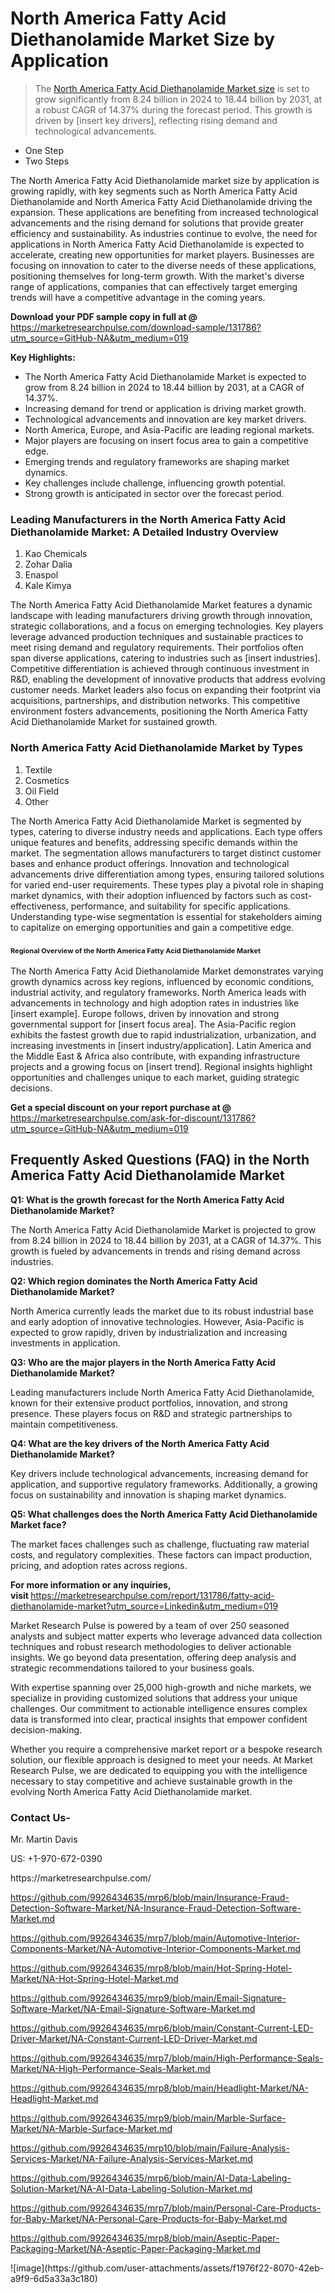<h1>North America Fatty Acid Diethanolamide Market&nbsp;Size by Application</h1><blockquote><p>The <a href="https://marketresearchpulse.com/download-sample/131786?utm_source=GitHub-NA&amp;utm_medium=019">North America Fatty Acid Diethanolamide Market size</a> is set to grow significantly from 8.24 billion in 2024 to 18.44 billion by 2031, at a robust CAGR of 14.37% during the forecast period. This growth is driven by [insert key drivers], reflecting rising demand and technological advancements.</p></blockquote><ul><li>One Step<li> Two Steps</li></ul><p>The North America Fatty Acid Diethanolamide market size by application is growing rapidly, with key segments such as North America Fatty Acid Diethanolamide and North America Fatty Acid Diethanolamide driving the expansion. These applications are benefiting from increased technological advancements and the rising demand for solutions that provide greater efficiency and sustainability. As industries continue to evolve, the need for applications in North America Fatty Acid Diethanolamide is expected to accelerate, creating new opportunities for market players. Businesses are focusing on innovation to cater to the diverse needs of these applications, positioning themselves for long-term growth. With the market's diverse range of applications, companies that can effectively target emerging trends will have a competitive advantage in the coming years.</p><p><strong>Download your PDF sample copy in full at @ </strong><a href="https://marketresearchpulse.com/download-sample/131786?utm_source=GitHub-NA&amp;utm_medium=019">https://marketresearchpulse.com/download-sample/131786?utm_source=GitHub-NA&amp;utm_medium=019</a></p><p><strong>Key Highlights: </strong></p><ul><li>The North America Fatty Acid Diethanolamide Market is expected to grow from 8.24 billion in 2024 to 18.44 billion by 2031, at a CAGR of 14.37%.</li><li>Increasing demand for trend or application is driving market growth.</li><li>Technological advancements and innovation are key market drivers.</li><li>North America, Europe, and Asia-Pacific are leading regional markets.</li><li>Major players are focusing on insert focus area to gain a competitive edge.</li><li>Emerging trends and regulatory frameworks are shaping market dynamics.</li><li>Key challenges include challenge, influencing growth potential.</li><li>Strong growth is anticipated in sector over the forecast period.</li></ul><h3>Leading Manufacturers in the North America Fatty Acid Diethanolamide Market: A Detailed Industry Overview</h3><ol><li>Kao Chemicals</li><li>Zohar Dalia</li><li>Enaspol</li><li>Kale Kimya</li></ol><div class="flex max-w-full flex-col flex-grow"><div class="min-h-8 text-message flex w-full flex-col items-end gap-2 whitespace-normal break-words [.text-message+&amp;]:mt-5" dir="auto" data-message-author-role="assistant" data-message-id="fd8432e4-4910-450d-b182-61b7bfb0a01f" data-message-model-slug="gpt-4o"><div class="flex w-full flex-col gap-1 empty:hidden first:pt-[3px]"><div class="markdown prose w-full break-words dark:prose-invert light"><p>The North America Fatty Acid Diethanolamide Market features a dynamic landscape with leading manufacturers driving growth through innovation, strategic collaborations, and a focus on emerging technologies. Key players leverage advanced production techniques and sustainable practices to meet rising demand and regulatory requirements. Their portfolios often span diverse applications, catering to industries such as [insert industries]. Competitive differentiation is achieved through continuous investment in R&amp;D, enabling the development of innovative products that address evolving customer needs. Market leaders also focus on expanding their footprint via acquisitions, partnerships, and distribution networks. This competitive environment fosters advancements, positioning the North America Fatty Acid Diethanolamide Market for sustained growth.</p></div></div></div></div><h3>North America Fatty Acid Diethanolamide Market by Types</h3><ol><li>Textile<li> Cosmetics<li> Oil Field<li> Other</li></ol><div class="flex max-w-full flex-col flex-grow"><div class="min-h-8 text-message flex w-full flex-col items-end gap-2 whitespace-normal break-words [.text-message+&amp;]:mt-5" dir="auto" data-message-author-role="assistant" data-message-id="084470be-0bb7-4664-bddf-5156b4f41249" data-message-model-slug="gpt-4o-mini"><div class="flex w-full flex-col gap-1 empty:hidden first:pt-[3px]"><div class="markdown prose w-full break-words dark:prose-invert light"><p>The North America Fatty Acid Diethanolamide Market is segmented by types, catering to diverse industry needs and applications. Each type offers unique features and benefits, addressing specific demands within the market. The segmentation allows manufacturers to target distinct customer bases and enhance product offerings. Innovation and technological advancements drive differentiation among types, ensuring tailored solutions for varied end-user requirements. These types play a pivotal role in shaping market dynamics, with their adoption influenced by factors such as cost-effectiveness, performance, and suitability for specific applications. Understanding type-wise segmentation is essential for stakeholders aiming to capitalize on emerging opportunities and gain a competitive edge.</p></div></div></div></div><h3><span style="font-size: 11px;">Regional Overview of the North America Fatty Acid Diethanolamide Market</span></h3><div class="flex max-w-full flex-col flex-grow"><div class="min-h-8 text-message flex w-full flex-col items-end gap-2 whitespace-normal break-words [.text-message+&amp;]:mt-5" dir="auto" data-message-author-role="assistant" data-message-id="e9038762-ce64-4e30-91c9-9bd413514231" data-message-model-slug="gpt-4o-mini"><div class="flex w-full flex-col gap-1 empty:hidden first:pt-[3px]"><div class="markdown prose w-full break-words dark:prose-invert light"><p>The North America Fatty Acid Diethanolamide Market demonstrates varying growth dynamics across key regions, influenced by economic conditions, industrial activity, and regulatory frameworks. North America leads with advancements in technology and high adoption rates in industries like [insert example]. Europe follows, driven by innovation and strong governmental support for [insert focus area]. The Asia-Pacific region exhibits the fastest growth due to rapid industrialization, urbanization, and increasing investments in [insert industry/application]. Latin America and the Middle East &amp; Africa also contribute, with expanding infrastructure projects and a growing focus on [insert trend]. Regional insights highlight opportunities and challenges unique to each market, guiding strategic decisions.</p></div></div></div></div><p><strong>Get a special discount on your report purchase at @ </strong><a href="https://marketresearchpulse.com/ask-for-discount/131786?utm_source=GitHub-NA&amp;utm_medium=019">https://marketresearchpulse.com/ask-for-discount/131786?utm_source=GitHub-NA&amp;utm_medium=019</a></p><h2>Frequently Asked Questions (FAQ) in the North America Fatty Acid Diethanolamide Market</h2><p><strong>Q1: What is the growth forecast for the North America Fatty Acid Diethanolamide Market?</strong></p><p>The North America Fatty Acid Diethanolamide Market is projected to grow from 8.24 billion in 2024 to 18.44 billion by 2031, at a CAGR of 14.37%. This growth is fueled by advancements in trends and rising demand across industries.</p><p><strong>Q2: Which region dominates the North America Fatty Acid Diethanolamide Market?</strong></p><p>North America currently leads the market due to its robust industrial base and early adoption of innovative technologies. However, Asia-Pacific is expected to grow rapidly, driven by industrialization and increasing investments in application.</p><p><strong>Q3: Who are the major players in the North America Fatty Acid Diethanolamide Market?</strong></p><p>Leading manufacturers include North America Fatty Acid Diethanolamide, known for their extensive product portfolios, innovation, and strong presence. These players focus on R&amp;D and strategic partnerships to maintain competitiveness.</p><p><strong>Q4: What are the key drivers of the North America Fatty Acid Diethanolamide Market?</strong></p><p>Key drivers include technological advancements, increasing demand for application, and supportive regulatory frameworks. Additionally, a growing focus on sustainability and innovation is shaping market dynamics.</p><p><strong>Q5: What challenges does the North America Fatty Acid Diethanolamide Market face?</strong></p><p>The market faces challenges such as challenge, fluctuating raw material costs, and regulatory complexities. These factors can impact production, pricing, and adoption rates across regions.</p><p><strong>For more information or any inquiries, visit&nbsp;</strong><a href="https://marketresearchpulse.com/report/131786/fatty-acid-diethanolamide-market?utm_source=Linkedin&utm_medium=019">https://marketresearchpulse.com/report/131786/fatty-acid-diethanolamide-market?utm_source=Linkedin&utm_medium=019</a></p><p>Market Research Pulse is powered by a team of over 250 seasoned analysts and subject matter experts who leverage advanced data collection techniques and robust research methodologies to deliver actionable insights. We go beyond data presentation, offering deep analysis and strategic recommendations tailored to your business goals.</p><p>With expertise spanning over 25,000 high-growth and niche markets, we specialize in providing customized solutions that address your unique challenges. Our commitment to actionable intelligence ensures complex data is transformed into clear, practical insights that empower confident decision-making.</p><p>Whether you require a comprehensive market report or a bespoke research solution, our flexible approach is designed to meet your needs. At Market Research Pulse, we are dedicated to equipping you with the intelligence necessary to stay competitive and achieve sustainable growth in the evolving North America Fatty Acid Diethanolamide market.</p><h3><strong>Contact Us-</strong></h3><p>Mr. Martin Davis</p><p>US: +1-970-672-0390</p><p>https://marketresearchpulse.com/</p><p><a href="https://github.com/9926434635/mrp6/blob/main/Insurance-Fraud-Detection-Software-Market/NA-Insurance-Fraud-Detection-Software-Market.md">https://github.com/9926434635/mrp6/blob/main/Insurance-Fraud-Detection-Software-Market/NA-Insurance-Fraud-Detection-Software-Market.md</a></p><p><a href="https://github.com/9926434635/mrp7/blob/main/Automotive-Interior-Components-Market/NA-Automotive-Interior-Components-Market.md">https://github.com/9926434635/mrp7/blob/main/Automotive-Interior-Components-Market/NA-Automotive-Interior-Components-Market.md</a></p><p><a href="https://github.com/9926434635/mrp8/blob/main/Hot-Spring-Hotel-Market/NA-Hot-Spring-Hotel-Market.md">https://github.com/9926434635/mrp8/blob/main/Hot-Spring-Hotel-Market/NA-Hot-Spring-Hotel-Market.md</a></p><p><a href="https://github.com/9926434635/mrp9/blob/main/Email-Signature-Software-Market/NA-Email-Signature-Software-Market.md">https://github.com/9926434635/mrp9/blob/main/Email-Signature-Software-Market/NA-Email-Signature-Software-Market.md</a></p><p><a href="https://github.com/9926434635/mrp6/blob/main/Constant-Current-LED-Driver-Market/NA-Constant-Current-LED-Driver-Market.md">https://github.com/9926434635/mrp6/blob/main/Constant-Current-LED-Driver-Market/NA-Constant-Current-LED-Driver-Market.md</a></p><p><a href="https://github.com/9926434635/mrp7/blob/main/High-Performance-Seals-Market/NA-High-Performance-Seals-Market.md">https://github.com/9926434635/mrp7/blob/main/High-Performance-Seals-Market/NA-High-Performance-Seals-Market.md</a></p><p><a href="https://github.com/9926434635/mrp8/blob/main/Headlight-Market/NA-Headlight-Market.md">https://github.com/9926434635/mrp8/blob/main/Headlight-Market/NA-Headlight-Market.md</a></p><p><a href="https://github.com/9926434635/mrp9/blob/main/Marble-Surface-Market/NA-Marble-Surface-Market.md">https://github.com/9926434635/mrp9/blob/main/Marble-Surface-Market/NA-Marble-Surface-Market.md</a></p><p><a href="https://github.com/9926434635/mrp10/blob/main/Failure-Analysis-Services-Market/NA-Failure-Analysis-Services-Market.md">https://github.com/9926434635/mrp10/blob/main/Failure-Analysis-Services-Market/NA-Failure-Analysis-Services-Market.md</a></p><p><a href="https://github.com/9926434635/mrp6/blob/main/AI-Data-Labeling-Solution-Market/NA-AI-Data-Labeling-Solution-Market.md">https://github.com/9926434635/mrp6/blob/main/AI-Data-Labeling-Solution-Market/NA-AI-Data-Labeling-Solution-Market.md</a></p><p><a href="https://github.com/9926434635/mrp7/blob/main/Personal-Care-Products-for-Baby-Market/NA-Personal-Care-Products-for-Baby-Market.md">https://github.com/9926434635/mrp7/blob/main/Personal-Care-Products-for-Baby-Market/NA-Personal-Care-Products-for-Baby-Market.md</a></p><p><a href="https://github.com/9926434635/mrp8/blob/main/Aseptic-Paper-Packaging-Market/NA-Aseptic-Paper-Packaging-Market.md">https://github.com/9926434635/mrp8/blob/main/Aseptic-Paper-Packaging-Market/NA-Aseptic-Paper-Packaging-Market.md</a></p>
![image](https://github.com/user-attachments/assets/f1976f22-8070-42eb-a9f9-6d5a33a3c180)

